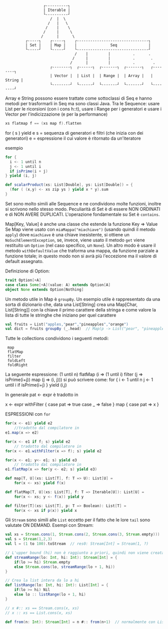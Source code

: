                      ┌----------┐
                     | Iterable |
                     └----------┘
                        /  |  \
                       /   |   \
                      /    |    \
                     /     |     \
                    /      |      \
             ┌-----┐    ┌-----┐    ┌--------------------------------┐
             | Set |    | Map |    |               Seq              |
             └-----┘    └-----┘    └--------------------------------┘
                                   /    |         |          .      .
                                  /     |         |          .       .
                                 /      |         |          .        .
                        ┌--------┐  ┌------┐  ┌-------┐  ┌-------┐   ┌--------┐
                        | Vector |  | List |  | Range |  | Array |   | String |
                        └--------┘  └------┘  └-------┘  └-------┘   └--------┘

Array e String possono essere trattate come sottoclassi di Seq e hanno metodi per trasformarli in Seq ma sono classi Java. 
Tra le Sequence: usare List per le ricorsioni (con i cons  h::t), usare i Range per i generatori e usare i Vector per l'indicizzazione (e per la performance)

```scala
xs flatmap f == (xs map f).flatten
```

for ( s ) yield e
  s = sequenza di generatori e filtri (che inizia con dei generatori)
  e = espressione il cui valore è ritornato da un'iteratore

esempio
```scala
for {
  i <- 1 until n
  j <- 1 until i
  if isPrime(i + j)
} yield (i, j)

def scalarProduct(xs: List[Double], ys: List[Double]) = {
  (for ( (x,y) <- xs zip ys ) yield x * y).sum
}
```

Set sono molto simili alle Sequence e ne condividono molte funzioni, inoltre si scrivono nello stesso modo. 
Peculiarità di Set è di essere NON ORDINATI e di NON AVERE DUPLICATI. L'operazione fondamentale su Set è `contains`.

Map[Key, Value] è anche una classe che estende la funzione Key => Value
Se Map viene usato con `miaMappa("miachiave")` (usando quindi il metodo `apply`) dove `miachiave` è una chiave inesistente, si ottiene un `NoSuchElementException`, se, invece, viene usato il metodo `get` viene restituito un `Option` (nel caso specifico, un `None`). Un altro modo è usare il metodo `withDefaultValue` che traforma una mappa, da funzione parziale a funzione totale; in questo modo non si avrà più l'eccezione ma il valore di default assegnato.

Definizione di Option:
```scala
trait Option[+A]
case class Some[+A](value: A) extends Option[A]
object None extends Option[Nothing]
```

Un metodo utile in Map è `groupBy`. Un esempio utile è rappresentato da una sorta di dizionario che, data una List[String] crea una Map[Char, List[String]] con la chiave il primo carattere della stringa e come valore la lista di tutte le stringhe che iniziano per quel carattere
```scala
val fruits = List("apples,"pear","pineapples","orange")
val dict = fruits groupBy (_.head)  // Map(p -> List("pear", "pineapple"), a -> List("apples"), o -> List("orange"))
```

Tutte le collections condividono i seguenti metodi:
```
 map
 flatMap
 filter
 foldLeft
 foldRight

```

La seguente espressione:
(1 until n) flatMap (i => (1 until i) filter (j => isPrime(i+j)) map (j => (i, j)))
si può scrivere come:
for {
    i <- 1 until n
    j <- 1 until i
    if isPrime(i+j)
} yield (i,j)


In generale
pat <- expr è tradotto in

x <- expr withFilter {
    case pat => true
    case _ => false
} map {
    case pat => x
}


ESPRESSIONI con `for`
```scala
for(x <- e1) yield e2
    //tradotto dal compilatore in
e1.map(x => e2)

for(x <- e1 if f; s) yield e2
    // tradotto dal compilatore in
for(x <- e1.withFilter(x => f); s) yield e2

for(x <- e1; y<- e1; s) yield e3
    // tradotto dal compilatore in
e1.flatMap(x => for(y <- e2; s) yield e3)

def map[T, U](xs: List[T], f: T => U): List[U] =
    for(x <- xs) yield f(x)

def flatMap[T, U](xs: List[T], f: T => Iterable[U]): List[U] =
    for(x <- xs; y <- f(x)) yield y

def filter[T](xs: List[T], p: T => Boolean): List[T] =
    for(x <- xs if p(x)) yield x
```

Gli `Stream` sono simili alle `List` eccetto per il fatto che le lore `tail` sono valutate ON DEMAND.
Esempi con Stream:
```scala
val xs = Stream.cons(1, Stream.cons(2, Stream.cons(3, Stream.empty)))
val s = Stream(1,2,3)
val l = (1 to 100).toStream  // res0: Stream[Int] = Stream(1, ?)

// L'upper bound (hi) non è raggiunto a priori, quindi non viene creata tutta la struttura
def streamRange(lo: Int, hi: Int): Stream[Int] = {
    if(lo >= hi) Stream.empty
    else Stream.cons(lo, streamRange(lo + 1, hi))
}

// Crea la list intera da lo a hi
def listRange(lo: Int, hi: Int): List[Int] = {
    if(lo >= hi) Nil
    else lo :: listRange(lo + 1, hi)
}

// x #:: xs == Stream.cons(x, xs)
// x :: xs == List.cons(x, xs)

def from(n: Int): Stream[Int] = n #:: from(n+1)  // normalmente con List non terminerebbe con Stream è perfettamente lecito
```
